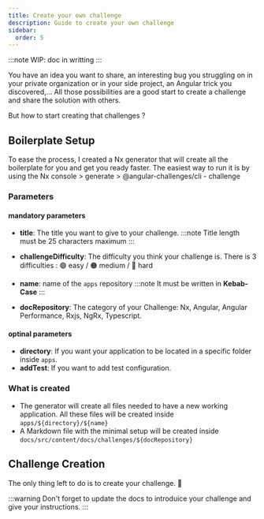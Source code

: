 ```yaml
---
title: Create your own challenge
description: Guide to create your own challenge
sidebar:
  order: 5
---
```


:::note
WIP: doc in writting
:::

You have an idea you want to share, an interesting bug you struggling on in your private organization or in your side project, an Angular trick you discovered,... All those possibilities are a good start to create a challenge and share the solution with others.

But how to start creating that challenges ?

## Boilerplate Setup

To ease the process, I created a Nx generator that will create all the boilerplate for you and get you ready faster. The easiest way to run it is by using the Nx console > generate > @angular-challenges/cli - challenge

### Parameters

#### mandatory parameters

- <b>title</b>: The title you want to give to your challenge.
  :::note
  Title length must be 25 characters maximum
  :::

- <b>challengeDifficulty</b>: The difficulty you think your challenge is. There is 3 difficulties : 🟢 easy / 🟠 medium / 🔴 hard
- <b>name</b>: name of the `apps` repository
  :::note
  It must be written in **Kebab-Case**
  :::
- <b>docRepository</b>: The category of your Challenge: Nx, Angular, Angular Performance, Rxjs, NgRx, Typescript.

#### optinal parameters

- <b>directory</b>: If you want your application to be located in a specific folder inside `apps`.
- <b>addTest</b>: If you want to add test configuration.

### What is created

- The generator will create all files needed to have a new working application. All these files will be created inside `apps/${directory}/${name}`
- A Markdown file with the minimal setup will be created inside `docs/src/content/docs/challenges/${docRepository}`

## Challenge Creation

The only thing left to do is to create your challenge. 🚀

:::warning
Don't forget to update the docs to introduice your challenge and give your instructions.
:::
